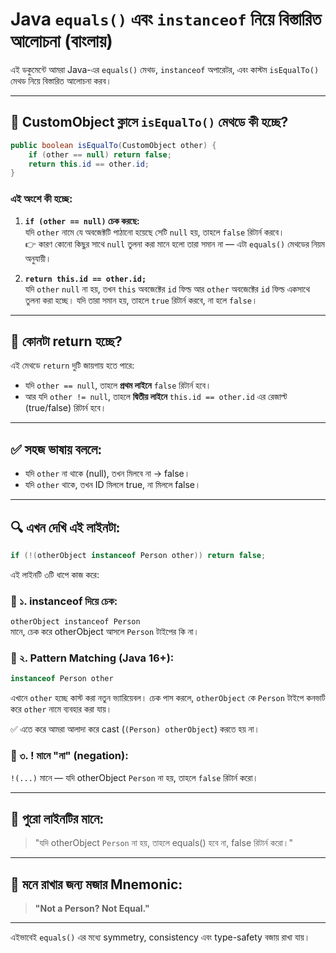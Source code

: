 # Java `equals()` এবং `instanceof` নিয়ে বিস্তারিত আলোচনা (বাংলায়)

এই ডকুমেন্টে আমরা Java-এর `equals()` মেথড, `instanceof` অপারেটর, এবং কাস্টম `isEqualTo()` মেথড নিয়ে বিস্তারিত আলোচনা করব।

---

## 🔹 CustomObject ক্লাসে `isEqualTo()` মেথডে কী হচ্ছে?

```java
public boolean isEqualTo(CustomObject other) {
    if (other == null) return false;
    return this.id == other.id;
}
```

### এই অংশে কী হচ্ছে:

1. **`if (other == null)` চেক করছে:**  
   যদি `other` নামে যে অবজেক্টটি পাঠানো হয়েছে সেটি `null` হয়, তাহলে `false` রিটার্ন করবে।  
   👉 কারণ কোনো কিছুর সাথে `null` তুলনা করা মানে হলো তারা সমান না — এটা `equals()` মেথডের নিয়ম অনুযায়ী।

2. **`return this.id == other.id;`**  
   যদি `other` `null` না হয়, তখন `this` অবজেক্টের `id` ফিল্ড আর `other` অবজেক্টের `id` ফিল্ড একসাথে তুলনা করা হচ্ছে। যদি তারা সমান হয়, তাহলে `true` রিটার্ন করবে, না হলে `false`।

---

## 🔁 কোনটা return হচ্ছে?

এই মেথডে `return` দুটি জায়গায় হতে পারে:

- যদি `other == null`, তাহলে **প্রথম লাইনে** `false` রিটার্ন হবে।
- আর যদি `other != null`, তাহলে **দ্বিতীয় লাইনে** `this.id == other.id` এর রেজাল্ট (true/false) রিটার্ন হবে।

---

## ✅ সহজ ভাষায় বললে:

- যদি `other` না থাকে (null), তখন মিলবে না → false।
- যদি `other` থাকে, তখন ID মিললে true, না মিললে false।

---

## 🔍 এখন দেখি এই লাইনটা:

```java
if (!(otherObject instanceof Person other)) return false;
```

এই লাইনটি ৩টি ধাপে কাজ করে:

### 🔹 ১. instanceof দিয়ে চেক:

`otherObject instanceof Person`  
মানে, চেক করে otherObject আসলে `Person` টাইপের কি না।

### 🔹 ২. Pattern Matching (Java 16+):

```java
instanceof Person other
```

এখানে `other` হচ্ছে কাস্ট করা নতুন ভ্যারিয়েবল। চেক পাস করলে, `otherObject` কে `Person` টাইপে কনভার্ট করে `other` নামে ব্যবহার করা যায়।

✅ এতে করে আমরা আলাদা করে cast (`(Person) otherObject`) করতে হয় না।

### 🔹 ৩. ! মানে "না" (negation):

`!(...)` মানে — যদি otherObject `Person` না হয়, তাহলে `false` রিটার্ন করো।

---

## 🔁 পুরো লাইনটির মানে:

> "যদি otherObject `Person` না হয়, তাহলে equals() হবে না, false রিটার্ন করো।"

---

## 🧠 মনে রাখার জন্য মজার Mnemonic:

> **"Not a Person? Not Equal."**

---

এইভাবেই `equals()` এর মধ্যে symmetry, consistency এবং type-safety বজায় রাখা যায়।